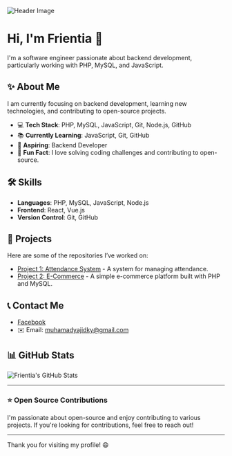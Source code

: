![Header Image](https://preview.redd.it/okarun-cosplay-from-dan-da-dan-v0-ph4zggzkghwd1.jpg?width=640&crop=smart&auto=webp&s=d4b566f864ad020aa4e708bfbf333bbc4aa88a63)

# Hi, I'm Frientia 👋

I'm a software engineer passionate about backend development, particularly working with PHP, MySQL, and JavaScript.

## ✨ About Me
I am currently focusing on backend development, learning new technologies, and contributing to open-source projects.

- 💻 **Tech Stack**: PHP, MySQL, JavaScript, Git, Node.js, GitHub
- 📚 **Currently Learning**: JavaScript, Git, GitHub
- 🚀 **Aspiring**: Backend Developer
- 🌱 **Fun Fact**: I love solving coding challenges and contributing to open-source.

## 🛠 Skills
- **Languages**: PHP, MySQL, JavaScript, Node.js
- **Frontend**: React, Vue.js
- **Version Control**: Git, GitHub

## 📂 Projects
Here are some of the repositories I’ve worked on:

- [Project 1: Attendance System](https://github.com/Frientia/sistem_absensi) - A system for managing attendance.
- [Project 2: E-Commerce](https://github.com/Frientia/ukk_klaster3) - A simple e-commerce platform built with PHP and MySQL.

## 📞 Contact Me
- [Facebook](https://web.facebook.com/Frientia)
- ✉️ Email: muhamadyajidky@gmail.com

## 📊 GitHub Stats

![Frientia's GitHub Stats](https://github-readme-stats.vercel.app/api?username=frientia&show_icons=true&hide_title=true&count_private=true&hide=prs&theme=radical)

---

### ⭐ Open Source Contributions
I'm passionate about open-source and enjoy contributing to various projects. If you're looking for contributions, feel free to reach out!

---

Thank you for visiting my profile! 😄
